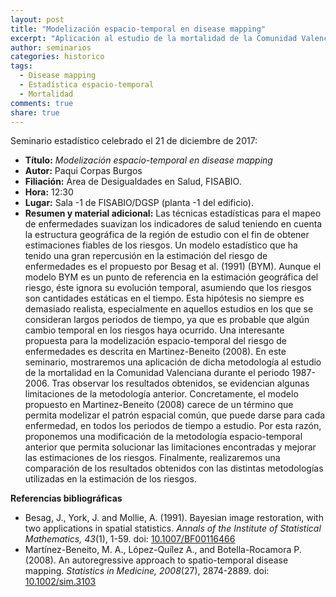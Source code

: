 ```yaml
---
layout: post
title: "Modelización espacio-temporal en disease mapping"
excerpt: "Aplicación al estudio de la mortalidad de la Comunidad Valenciana"
author: seminarios
categories: historico
tags:
  - Disease mapping
  - Estadística espacio-temporal
  - Mortalidad
comments: true
share: true
---
```


Seminario estadístico celebrado el 21 de diciembre de 2017:

- **Título:** _Modelización espacio-temporal en disease mapping_
- **Autor:** Paqui Corpas Burgos
- **Filiación:** Área de Desigualdades en Salud, FISABIO.
- **Hora:** 12:30
- **Lugar:** Sala -1 de FISABIO/DGSP (planta -1 del edificio).
- **Resumen y material adicional:** Las técnicas estadísticas para el mapeo de enfermedades suavizan los indicadores de salud teniendo en cuenta la estructura geográfica de la región de estudio con el fin de obtener estimaciones fiables de los riesgos. Un modelo estadístico que ha tenido una gran repercusión en la estimación del riesgo de enfermedades es el propuesto por Besag et al. (1991) (BYM). Aunque el modelo BYM es un punto de referencia en la estimación geográfica del riesgo, éste ignora su evolución temporal, asumiendo que los riesgos son cantidades estáticas en el tiempo. Esta hipótesis no siempre es demasiado realista, especialmente en aquellos estudios en los que se consideran largos periodos de tiempo, ya que es probable que algún cambio temporal en los riesgos haya ocurrido. Una interesante propuesta para la modelización espacio-temporal del riesgo de enfermedades es descrita en Martinez-Beneito (2008). En este seminario, mostraremos una aplicación de dicha metodología al estudio de la mortalidad en la Comunidad Valenciana durante el periodo 1987-2006. Tras observar los resultados obtenidos, se evidencian algunas limitaciones de la metodología anterior. Concretamente, el modelo propuesto en Martinez-Beneito (2008) carece de un término que permita modelizar el patrón espacial común, que puede darse para cada enfermedad, en todos los periodos de tiempo a estudio. Por esta razón, proponemos una modificación de la metodología espacio-temporal anterior que permita solucionar las limitaciones encontradas y mejorar las estimaciones de los riesgos. Finalmente, realizaremos una comparación de los resultados obtenidos con las distintas metodologías utilizadas en la estimación de los riesgos.

**Referencias bibliográficas**

- Besag, J., York, J. and Mollie, A. (1991). Bayesian image restoration, with two applications in spatial statistics. *Annals of the Institute of Statistical Mathematics, 43*(1), 1-59. doi: [10.1007/BF00116466](http://dx.doi.org/10.1007/BF00116466)
- Martínez-Beneito, M. A., López-Quílez A., and Botella-Rocamora P. (2008). An autoregressive approach to spatio-temporal disease mapping. *Statistics in Medicine, 2008*(27), 2874-2889. doi: [10.1002/sim.3103](http://dx.doi.org/10.1002/sim.3103)
